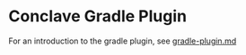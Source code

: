 # Conclave Gradle Plugin
For an introduction to the gradle plugin, see [gradle-plugin.md](../internal-docs/docs/gradle-plugin.md)